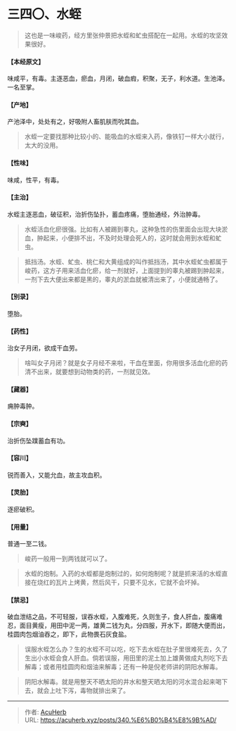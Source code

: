 # 三四〇、水蛭


> 这也是一味峻药，经方里张仲景把水蛭和虻虫搭配在一起用。水蛭的攻坚效果很好。

#### 【本经原文】
味咸平，有毒。主逐恶血，瘀血，月闭，破血瘕，积聚，无子，利水道。生池泽。一名至掌。
#### 【产地】
产池泽中，处处有之，好吸附人畜肌肤而吮其血。

> 水蛭一定要找那种比较小的、能吸血的水蛭来入药，像铁钉一样大小就行，太大的没用。

#### 【性味】
味咸，性平，有毒。
#### 【主治】
水蛭主逐恶血，破征积，治折伤坠扑，蓄血疼痛，堕胎通经，外治肿毒。

> 水蛭活血化瘀很强。比如有人被踢到睾丸，这种急性的伤里面会出现大块淤血，肿起来，小便排不出，不及时处理会死人的，这时就会用到水蛭和虻虫。

> 抵挡汤。水蛭、虻虫、桃仁和大黄组成的叫作抵挡汤，其中水蛭虻虫都属于峻药，这方子用来活血化瘀，给一剂就好，上面提到的睾丸被踢到肿起来，一剂下去大便出来都是黑的，睾丸的淤血就被清出来了，小便就通畅了。

#### 【别录】
堕胎。
#### 【药性】
治女子月闭，欲成干血劳。

> 啥叫女子月闭？就是女子月经不来啦，干血在里面，你用很多活血化瘀的药清不出来，就要想到动物类的药，一剂就见效。

#### 【藏器】
痈肿毒肿。
#### 【宗奭】
治折伤坠蹼蓄血有功。
#### 【容川】
锐而善入，又能允血，故主攻血积。
#### 【灵胎】
逐瘀破积。
#### 【用量】
普通一至二钱。

> 峻药一般用一到两钱就可以了。

> 水蛭的炮制。入药的水蛭都是炮制过的，如何炮制呢？就是抓来活的水蛭直接在烧红的瓦片上烤黄，然后风干，只要不见水，它就不会坏掉。

#### 【禁忌】
破血泄结之品，不可轻服，误吞水蛭，入腹难死，久则生子，食人肝血，腹痛难忍，面目黄瘦，用田中泥一两，雄黄二钱为丸，分四服，开水下，即随大便而出，桂圆肉包烟油吞之，即下，此物畏石灰食盐。

> 误服水蛭怎么办？生的水蛭不可以吃，吃下去水蛭在肚子里很难死去，久了生出小水蛭会食人肝血。倘若误服，用田里的泥土加上雄黄做成丸剂吃下去解毒；或者用桂圆肉和烟油来解毒；还有一种是倪老师讲的阴阳水解毒。

> 阴阳水解毒。就是用整天不晒太阳的井水和整天晒太阳的河水混合起来喝下去，就会上吐下泻，毒物就排出来了。

---

> 作者: [AcuHerb](https://acuherb.xyz)  
> URL: https://acuherb.xyz/posts/340.%E6%B0%B4%E8%9B%AD/  

